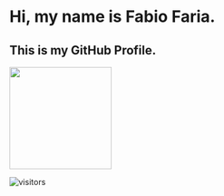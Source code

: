 # Hi, my name is Fabio Faria.
## This is my GitHub Profile.

<!--START_SECTION:waka-->
<!--END_SECTION:waka-->

<img height="180em" src="https://github-readme-stats.vercel.app/api?username=fabiofa87&show_icons=true&hide_border=true&&count_private=true&include_all_commits=true" />

![visitors](https://visitor-badge.glitch.me/badge?page_id=fabiofa87.id)
